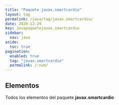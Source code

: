 ```yaml
---
title: "Paquete javax.smartcardio"
layout: tag
permalink: /java/tag/javax.smartcardio/
date: 2020-12-29
key: Javapaquetejavax.smartcardio
sidebar: 
  nav: java
aside: 
  toc: true
pagination: 
  enabled: true
  tag: "javax.smartcardio"
  permalink: /:num/
---
```


<h2>Elementos</h2>
Todos los elementos del paquete <strong>javax.smartcardio</strong>
